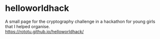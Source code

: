 # helloworldhack

A small page for the cryptography challenge in a hackathon for young girls that I helped organise.  
https://rototu.github.io/helloworldhack/
